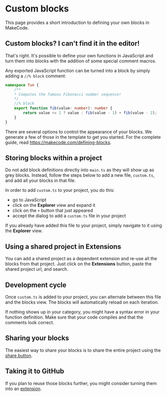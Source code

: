 # Custom blocks

This page provides a short introduction to defining your own blocks in MakeCode. 

## Custom blocks? I can't find it in the editor!

That's right. It's possible to define your own functions in JavaScript and turn them into blocks 
with the addition of some special comment macros.

Any exported JavaScript function can be turned into a block by simply adding a ``//% block`` comment:

```typescript
namespace fun {
    /**
    * Computes the famous Fibonacci number sequence!
    */
    //% block
    export function fib(value: number): number {
        return value <= 1 ? value : fib(value - 1) + fib(value - 2);
    }
}
```

There are several options to control the appearance of your blocks. 
We generate a few of those in the template to get you started. 
For the complete guide, read https://makecode.com/defining-blocks.

## Storing blocks within a project

Do not add block definitions directly into ``main.ts`` as they will show up as grey blocks.
Instead, follow the steps below to add a new file, ``custom.ts``, and add all your blocks in that file.

In order to add ``custom.ts`` to your project, you do this:

* go to JavaScript
* click on the **Explorer** view and expand it
* click on the ``+`` button that just appeared
* accept the dialog to add a ``custom.ts`` file in your project

If you already have added this file to your project, simply navigate to it using the **Explorer** view.

## Using a shared project in **Extensions**

You can add a shared project as a dependent extension and re-use all the blocks from that project. Just click on the **Extensions**
button, paste the shared project url, and search.

## Development cycle

Once ``custom.ts`` is added to your project, you can alternate between this file and the blocks view.
The blocks will automatically reload on each iteration.

If nothing shows up in your category, you might have a syntax error in your function definition.
Make sure that your code compiles and that the comments look correct.

## Sharing your blocks

The easiest way to share your blocks is to share the entire project using the [share button](/share).

## Taking it to GitHub

If you plan to reuse those blocks further, you might consider turning them into an [extension](/extensions).
